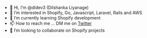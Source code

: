 - 👋 Hi, I’m @dldev3 (Dilshanka Liyanage)
- 👀 I’m interested in Shopify, Go, Javascript, Laravel, Rails and AWS
- 🌱 I’m currently learning Shopify development
- 📫 How to reach me ... DM me on [Twitter](https://twitter.com/dilshankaL)
- 💞️ I’m looking to collaborate on Shopify projects


<!---
dldev3/dldev3 is a ✨ special ✨ repository because its `README.md` (this file) appears on your GitHub profile.
You can click the Preview link to take a look at your changes.
--->
